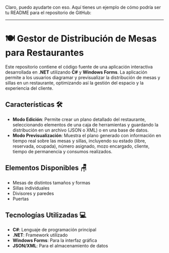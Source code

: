 Claro, puedo ayudarte con eso. Aquí tienes un ejemplo de cómo podría ser tu README para el repositorio de GitHub:

---

# 🍽️ Gestor de Distribución de Mesas para Restaurantes

Este repositorio contiene el código fuente de una aplicación interactiva desarrollada en **.NET** utilizando **C#** y **Windows Forms**. La aplicación permite a los usuarios diagramar y previsualizar la distribución de mesas y sillas en un restaurante, optimizando así la gestión del espacio y la experiencia del cliente.

## Características 🛠️

- **Modo Edición**: Permite crear un plano detallado del restaurante, seleccionando elementos de una caja de herramientas y guardando la distribución en un archivo (JSON o XML) o en una base de datos.
- **Modo Previsualización**: Muestra el plano generado con información en tiempo real sobre las mesas y sillas, incluyendo su estado (libre, reservada, ocupada), número asignado, mozo encargado, cliente, tiempo de permanencia y consumos realizados.

## Elementos Disponibles 🪑

- Mesas de distintos tamaños y formas
- Sillas individuales
- Divisores y paredes
- Puertas


## Tecnologías Utilizadas 💻

- **C#**: Lenguaje de programación principal
- **.NET**: Framework utilizado
- **Windows Forms**: Para la interfaz gráfica
- **JSON/XML**: Para el almacenamiento de datos







